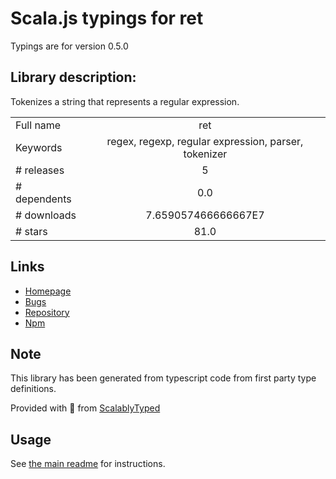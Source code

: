
# Scala.js typings for ret

Typings are for version 0.5.0

## Library description:
Tokenizes a string that represents a regular expression.

|                    |                 |
| ------------------ | :-------------: |
| Full name          | ret |
| Keywords           | regex, regexp, regular expression, parser, tokenizer |
| # releases         | 5 |
| # dependents       | 0.0 |
| # downloads        | 7.659057466666667E7 |
| # stars            | 81.0 |

## Links
- [Homepage](https://github.com/fent/ret.js#readme)
- [Bugs](https://github.com/fent/ret.js/issues)
- [Repository](https://github.com/fent/ret.js)
- [Npm](https://www.npmjs.com/package/ret)
    


## Note
This library has been generated from typescript code from first party type definitions.

Provided with :purple_heart: from [ScalablyTyped](https://github.com/oyvindberg/ScalablyTyped)

## Usage
See [the main readme](../../readme.md) for instructions.


